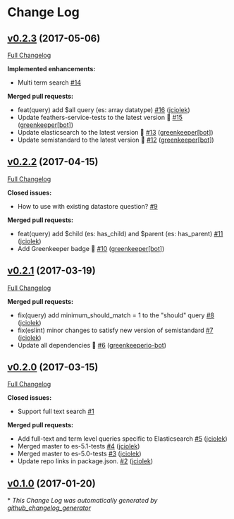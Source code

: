# Change Log

## [v0.2.3](https://github.com/feathersjs/feathers-elasticsearch/tree/v0.2.3) (2017-05-06)
[Full Changelog](https://github.com/feathersjs/feathers-elasticsearch/compare/v0.2.2...v0.2.3)

**Implemented enhancements:**

- Multi term search [\#14](https://github.com/feathersjs/feathers-elasticsearch/issues/14)

**Merged pull requests:**

- feat\(query\) add $all query \(es: array datatype\) [\#16](https://github.com/feathersjs/feathers-elasticsearch/pull/16) ([jciolek](https://github.com/jciolek))
- Update feathers-service-tests to the latest version 🚀 [\#15](https://github.com/feathersjs/feathers-elasticsearch/pull/15) ([greenkeeper[bot]](https://github.com/integration/greenkeeper))
- Update elasticsearch to the latest version 🚀 [\#13](https://github.com/feathersjs/feathers-elasticsearch/pull/13) ([greenkeeper[bot]](https://github.com/integration/greenkeeper))
- Update semistandard to the latest version 🚀 [\#12](https://github.com/feathersjs/feathers-elasticsearch/pull/12) ([greenkeeper[bot]](https://github.com/integration/greenkeeper))

## [v0.2.2](https://github.com/feathersjs/feathers-elasticsearch/tree/v0.2.2) (2017-04-15)
[Full Changelog](https://github.com/feathersjs/feathers-elasticsearch/compare/v0.2.1...v0.2.2)

**Closed issues:**

- How to use with existing datastore question? [\#9](https://github.com/feathersjs/feathers-elasticsearch/issues/9)

**Merged pull requests:**

- feat\(query\) add $child \(es: has\_child\) and $parent \(es: has\_parent\) [\#11](https://github.com/feathersjs/feathers-elasticsearch/pull/11) ([jciolek](https://github.com/jciolek))
- Add Greenkeeper badge 🌴 [\#10](https://github.com/feathersjs/feathers-elasticsearch/pull/10) ([greenkeeper[bot]](https://github.com/integration/greenkeeper))

## [v0.2.1](https://github.com/feathersjs/feathers-elasticsearch/tree/v0.2.1) (2017-03-19)
[Full Changelog](https://github.com/feathersjs/feathers-elasticsearch/compare/v0.2.0...v0.2.1)

**Merged pull requests:**

- fix\(query\) add minimum\_should\_match = 1 to the "should" query [\#8](https://github.com/feathersjs/feathers-elasticsearch/pull/8) ([jciolek](https://github.com/jciolek))
- fix\(eslint\) minor changes to satisfy new version of semistandard [\#7](https://github.com/feathersjs/feathers-elasticsearch/pull/7) ([jciolek](https://github.com/jciolek))
- Update all dependencies 🌴 [\#6](https://github.com/feathersjs/feathers-elasticsearch/pull/6) ([greenkeeperio-bot](https://github.com/greenkeeperio-bot))

## [v0.2.0](https://github.com/feathersjs/feathers-elasticsearch/tree/v0.2.0) (2017-03-15)
[Full Changelog](https://github.com/feathersjs/feathers-elasticsearch/compare/v0.1.0...v0.2.0)

**Closed issues:**

- Support full text search [\#1](https://github.com/feathersjs/feathers-elasticsearch/issues/1)

**Merged pull requests:**

- Add full-text and term level queries specific to Elasticsearch [\#5](https://github.com/feathersjs/feathers-elasticsearch/pull/5) ([jciolek](https://github.com/jciolek))
- Merged master to es-5.1-tests  [\#4](https://github.com/feathersjs/feathers-elasticsearch/pull/4) ([jciolek](https://github.com/jciolek))
- Merged master to es-5.0-tests [\#3](https://github.com/feathersjs/feathers-elasticsearch/pull/3) ([jciolek](https://github.com/jciolek))
- Update repo links in package.json. [\#2](https://github.com/feathersjs/feathers-elasticsearch/pull/2) ([jciolek](https://github.com/jciolek))

## [v0.1.0](https://github.com/feathersjs/feathers-elasticsearch/tree/v0.1.0) (2017-01-20)


\* *This Change Log was automatically generated by [github_changelog_generator](https://github.com/skywinder/Github-Changelog-Generator)*